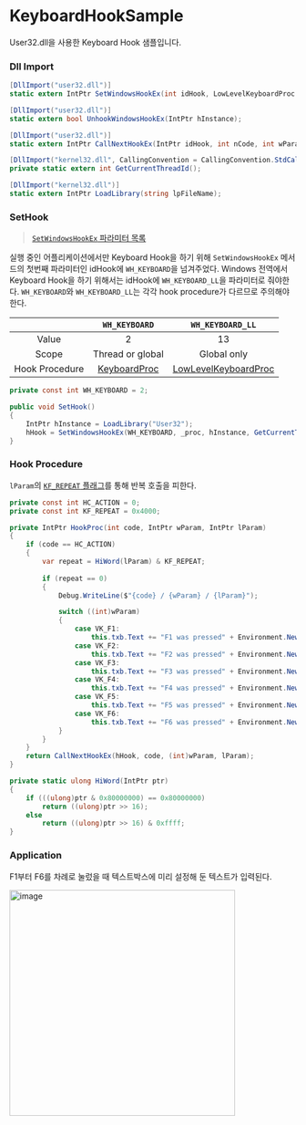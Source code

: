 # KeyboardHookSample
User32.dll을 사용한 Keyboard Hook 샘플입니다.


### Dll Import
```csharp
[DllImport("user32.dll")]
static extern IntPtr SetWindowsHookEx(int idHook, LowLevelKeyboardProc callback, IntPtr hInstance, int threadId);

[DllImport("user32.dll")]
static extern bool UnhookWindowsHookEx(IntPtr hInstance);

[DllImport("user32.dll")]
static extern IntPtr CallNextHookEx(IntPtr idHook, int nCode, int wParam, IntPtr lParam);

[DllImport("kernel32.dll", CallingConvention = CallingConvention.StdCall)]
private static extern int GetCurrentThreadId();

[DllImport("kernel32.dll")]
static extern IntPtr LoadLibrary(string lpFileName);
```

### SetHook
> [`SetWindowsHookEx` 파라미터 목록](https://docs.microsoft.com/ko-kr/windows/win32/api/winuser/nf-winuser-setwindowshookexa?redirectedfrom=MSDN#parameters)

실행 중인 어플리케이션에서만 Keyboard Hook을 하기 위해 `SetWindowsHookEx` 메서드의 첫번째 파라미터인 idHook에 `WH_KEYBOARD`을 넘겨주었다. 
Windows 전역에서 Keyboard Hook을 하기 위해서는 idHook에 `WH_KEYBOARD_LL`을 파라미터로 줘야한다. `WH_KEYBOARD`와 `WH_KEYBOARD_LL`는 각각 hook procedure가 다르므로 주의해야 한다.

||`WH_KEYBOARD`|`WH_KEYBOARD_LL`|
|:---:|:----:|:-----:|
|Value|2|13|
|Scope|Thread or global|Global only|
|Hook Procedure|[KeyboardProc][KeyboardProc]|[LowLevelKeyboardProc][LowLevelKeyboardProc]|

[KeyboardProc]: https://docs.microsoft.com/en-us/previous-versions/windows/desktop/legacy/ms644984(v=vs.85)
[LowLevelKeyboardProc]: https://docs.microsoft.com/en-us/previous-versions/windows/desktop/legacy/ms644985(v=vs.85)

```csharp
private const int WH_KEYBOARD = 2;

public void SetHook()
{
    IntPtr hInstance = LoadLibrary("User32");
    hHook = SetWindowsHookEx(WH_KEYBOARD, _proc, hInstance, GetCurrentThreadId());
}
```

### Hook Procedure
`lParam`의 [`KF_REPEAT` 플래그](https://docs.microsoft.com/en-us/windows/win32/inputdev/about-keyboard-input?redirectedfrom=MSDN#keystroke-message-flags)를 통해 반복 호출을 피한다.

```csharp
private const int HC_ACTION = 0;
private const int KF_REPEAT = 0x4000;

private IntPtr HookProc(int code, IntPtr wParam, IntPtr lParam)
{
    if (code == HC_ACTION)
    {
        var repeat = HiWord(lParam) & KF_REPEAT;
        
        if (repeat == 0)
        {
            Debug.WriteLine($"{code} / {wParam} / {lParam}");

            switch ((int)wParam)
            {
                case VK_F1:
                    this.txb.Text += "F1 was pressed" + Environment.NewLine; break;
                case VK_F2:
                    this.txb.Text += "F2 was pressed" + Environment.NewLine; break;
                case VK_F3:
                    this.txb.Text += "F3 was pressed" + Environment.NewLine; break;
                case VK_F4:
                    this.txb.Text += "F4 was pressed" + Environment.NewLine; break;
                case VK_F5:
                    this.txb.Text += "F5 was pressed" + Environment.NewLine; break;
                case VK_F6:
                    this.txb.Text += "F6 was pressed" + Environment.NewLine; break;
            }
        }
    }
    return CallNextHookEx(hHook, code, (int)wParam, lParam);
}

private static ulong HiWord(IntPtr ptr)
{
    if (((ulong)ptr & 0x80000000) == 0x80000000)
        return ((ulong)ptr >> 16);
    else
        return ((ulong)ptr >> 16) & 0xffff;
}
```

### Application
F1부터 F6를 차례로 눌렀을 때 텍스트박스에 미리 설정해 둔 텍스트가 입력된다.

<img width="396" alt="image" src="https://user-images.githubusercontent.com/74305823/180645499-f165fe04-3bee-417f-8b0f-ba016d49d3cd.png">
